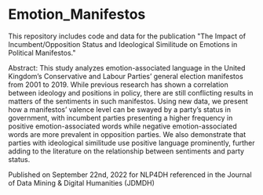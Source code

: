 # Emotion_Manifestos
This repository includes code and data for the publication "The Impact of Incumbent/Opposition Status and Ideological Similitude on Emotions in Political Manifestos."

Abstract: 
This study analyzes emotion-associated language in the United Kingdom’s Conservative and Labour Parties’ general election manifestos from 2001 to 2019. While previous research has shown a correlation between ideology and positions in policy, there are still conflicting results in matters of the sentiments in such manifestos. Using new data, we present how a manifestos’ valence level can be swayed by a party’s status in government, with incumbent parties presenting a higher frequency in positive emotion-associated words while negative emotion-associated words are more prevalent in opposition parties. We also demonstrate that parties with ideological similitude use positive language prominently, further adding to the literature on the relationship between sentiments and party status.

Published on September 22nd, 2022 for NLP4DH referenced in the Journal of Data Mining & Digital Humanities (JDMDH)
